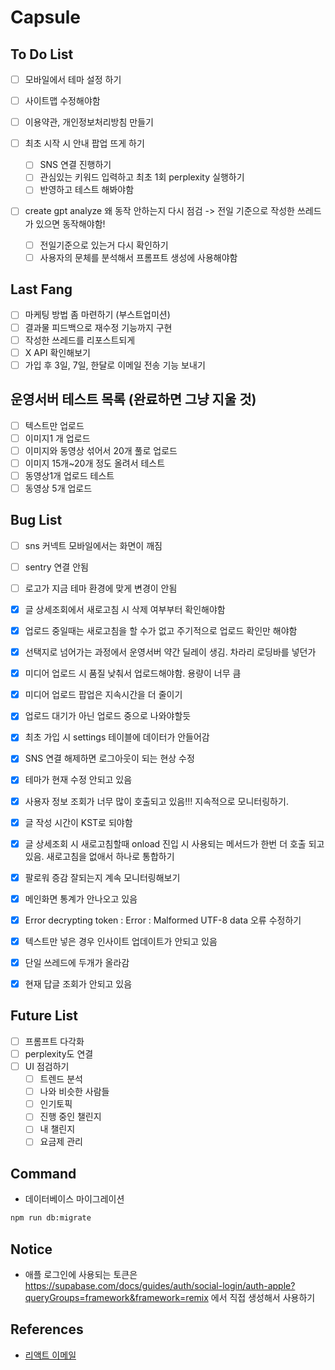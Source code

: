 # Capsule

## To Do List

- [ ] 모바일에서 테마 설정 하기
- [ ] 사이트맵 수정해야함
- [ ] 이용약관, 개인정보처리방침 만들기

- [ ] 최초 시작 시 안내 팝업 뜨게 하기

  - [ ] SNS 연결 진행하기
  - [ ] 관심있는 키워드 입력하고 최초 1회 perplexity 실행하기
  - [ ] 반영하고 테스트 해봐야함

- [ ] create gpt analyze 왜 동작 안하는지 다시 점검 -> 전일 기준으로 작성한 쓰레드가 있으면 동작해야함!
  - [ ] 전일기준으로 있는거 다시 확인하기
  - [ ] 사용자의 문체를 분석해서 프롬프트 생성에 사용해야함

## Last Fang

- [ ] 마케팅 방법 좀 마련하기 (부스트업미션)
- [ ] 결과물 피드백으로 재수정 기능까지 구현
- [ ] 작성한 쓰레드를 리포스트되게
- [ ] X API 확인해보기
- [ ] 가입 후 3일, 7일, 한달로 이메일 전송 기능 보내기

## 운영서버 테스트 목록 (완료하면 그냥 지울 것)

- [ ] 텍스트만 업로드
- [ ] 이미지1 개 업로드
- [ ] 이미지와 동영상 섞어서 20개 풀로 업로드
- [ ] 이미지 15개~20개 정도 올려서 테스트
- [ ] 동영상1개 업로드 테스트
- [ ] 동영상 5개 업로드

## Bug List

- [ ] sns 커넥트 모바일에서는 화면이 깨짐
- [ ] sentry 연결 안됨
- [ ] 로고가 지금 테마 환경에 맞게 변경이 안됨

- [x] 글 상세조회에서 새로고침 시 삭제 여부부터 확인해야함
- [x] 업로드 중일때는 새로고침을 할 수가 없고 주기적으로 업로드 확인만 해야함

- [x] 선택지로 넘어가는 과정에서 운영서버 약간 딜레이 생김. 차라리 로딩바를 넣던가

- [x] 미디어 업로드 시 품질 낮춰서 업로드해야함. 용량이 너무 큼
- [x] 미디어 업로드 팝업은 지속시간을 더 줄이기
- [x] 업로드 대기가 아닌 업로드 중으로 나와야할듯
- [x] 최초 가입 시 settings 테이블에 데이터가 안들어감
- [x] SNS 연결 해제하면 로그아웃이 되는 현상 수정
- [x] 테마가 현재 수정 안되고 있음
- [x] 사용자 정보 조회가 너무 많이 호출되고 있음!!! 지속적으로 모니터링하기.
- [x] 글 작성 시간이 KST로 되야함
- [x] 글 상세조회 시 새로고침할때 onload 진입 시 사용되는 메서드가 한번 더 호출 되고 있음. 새로고침을 없애서 하나로 통합하기
- [x] 팔로워 증감 잘되는지 계속 모니터링해보기
- [x] 메인화면 통계가 안나오고 있음
- [x] Error decrypting token : Error : Malformed UTF-8 data 오류 수정하기
- [x] 텍스트만 넣은 경우 인사이트 업데이트가 안되고 있음
- [x] 단일 쓰레드에 두개가 올라감
- [x] 현재 답글 조회가 안되고 있음

## Future List

- [ ] 프롬프트 다각화
- [ ] perplexity도 연결
- [ ] UI 점검하기
  - [ ] 트렌드 분석
  - [ ] 나와 비슷한 사람들
  - [ ] 인기토픽
  - [ ] 진행 중인 챌린지
  - [ ] 내 챌린지
  - [ ] 요금제 관리

## Command

- 데이터베이스 마이그레이션

```bash
npm run db:migrate
```

## Notice

- 애플 로그인에 사용되는 토큰은 https://supabase.com/docs/guides/auth/social-login/auth-apple?queryGroups=framework&framework=remix 에서 직접 생성해서 사용하기

## References

- [리액트 이메일](https://demo.react.email/)
